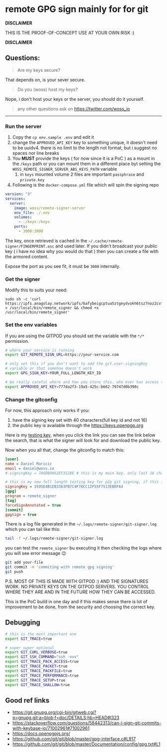 # remote GPG sign mainly for for git

**DISCLAIMER**

THIS IS THE PROOF-OF-CONCEPT USE AT YOUR OWN RISK :)

**DISCLAIMER**

## Questions:

> Are my keys secure?

That depends on, is your sever secure.

> Do you (woss) host my keys?

Nope, i don't host your keys or the server, you should do it yourself.

> any other questions ask on https://twitter.com/woss_io

---

### Run the server


1. Copy the `cp env.sample .env` and edit it
2. change the `APPROVED_API_KEY` key to something unique, it doesn't need to be uuidv4. there is no limit to the length not format, but i suggest no spaces nor line breaks
3. You **MUST** provide the keys ( for now since it is a PoC ) as a mount in the `/keys` path or you can mount them in a different place byt setting the `WOSS_REMOTE_SIGNER_SERVER_ABS_KEYS_PATH` variable
	1. in `keys` mounted volume 2 files are important `passphrase` and `private.key`
4. Following is the `docker-compose.yml` file which will spin the signing repo

```yaml
version: "3"
services:
  server:
    image: woss/remote-signer-server
    env_file: ./.env
    volumes:
      - ./keys:/keys
    ports:
      - 3000:3000
```

The key, once retrieved is cached in the `~/.cache/remote-signer/FINGERPRINT.asc` and used later. If you didn't broadcast your public key ( i have no idea why you would do that ) then you can create a file with the armored content. 


Expose the port as you see fit, it must be `3000` internally.

### Get the signer

Modify this to suits your need:

```
sudo sh -c 'curl https://ipfs.anagolay.network/ipfs/bafybeigcptua5ztgeydvokh6tsz7noz2cvfd2boxfbolbdgdm7wsajcuom > /usr/local/bin/remote_signer && chmod +x /usr/local/bin/remote_signer'
```

### Set the env variables

If you are using the GITPOD you should set the variable with the `*/*` permission.

```bash
# where your service is running
export GIT_REMOTE_SIGN_URL=https://your-service.com

# only set this if you don't want to add the git.user.signingKey
# variable or that somehow doesn't work
export GPG_SIGN_KEY=YOUR_FULL_LENGTH_KEY_ID

# be really careful where and how you store this. who ever has access to this can acceess your sever
export APPROVED_API_KEY=777da2f3-19a5-425c-b662-79747d0b390c
```

### Change the gitconfig

For now, this approach only works if you:

1. have the signing key set with 40 characters(full key id and not 16)
2. the public key is available through the https://keys.openpgp.org

Here is my [testing key](https://keys.openpgp.org/search?q=3595E4B1EB3363FB7C4F78CC12F55F75B1EB0FA4), when you click the link you can see the link below the search, that is what the signer will look for and download the public key.

Now when you all that, change the gitconfig to match this:

```ini
[user]
name = Daniel Maricic
email = daniel@woss.io
# signingKey = 7A6DB9962EF3128E # this is my main key, only last 16 chars

# this is my new full length testing key for p2p git signing, if this is not set GPG_SIGN_KEY will be used
signingKey = 3595E4B1EB3363FB7C4F78CC12F55F7513EB0FA4 
[gpg]
program = remote_signer
[tag]
forceSignAnnotated = true
[commit]
gpgsign = true
```

There is a log file generated in the `~/.logs/remote-signer/git-signer.log` which you can tail like this:

```bash
tail -f ~/.logs/remote-signer/git-signer.log
```

you can test the `remote_signer` bu executing it then checking the logs where you will see error message 😉

```sh
git add your-file
git commit -m 'commiting with remote gpg signing'
git push

```

P.S. MOST OF THIS IS MADE WITH GITPOD :) AND THE SIGNATURES WORK. NO PRIVATE KEYS ON THE GITPOD SERVERS. YOU CONTROL WHERE THEY ARE AND IN THE FUTURE HOW THEY CAN BE ACCESSED.

This is the PoC build in one day and if this makes sense there is lot of improvement to be done, from the security and choosing the correct key.

## Debugging

```bash
# this is the most important one
export GIT_TRACE=true

# super super optional
export GIT_CURL_VERBOSE=true
export GIT_SSH_COMMAND="ssh -vvv"
export GIT_TRACE_PACK_ACCESS=true
export GIT_TRACE_PACKET=true
export GIT_TRACE_PACKFILE=true
export GIT_TRACE_PERFORMANCE=true
export GIT_TRACE_SETUP=true
export GIT_TRACE_SHALLOW=true
```

## Good ref links

- https://git.gnupg.org/cgi-bin/gitweb.cgi?p=gnupg.git;a=blob;f=doc/DETAILS;hb=HEAD#l323
- https://stackoverflow.com/questions/58442313/can-i-sign-git-commits-with-keybase-io/71002961#71002961
- https://docs.openpgpjs.org/
- https://github.com/git/git/blob/master/gpg-interface.c#L917
- https://github.com/git/git/blob/master/Documentation/config/gpg.txt#L1
